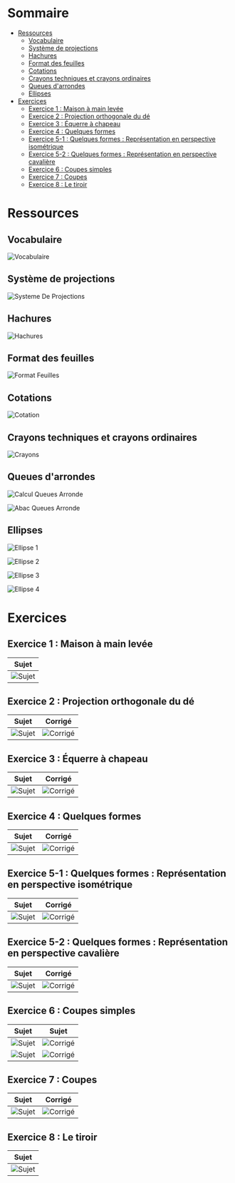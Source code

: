 <!-- TITLE: Cours de Modes Conventionnels de Représentations -->
<!-- SUBTITLE: Page d'accueil des cours de Modes Conventionnels de Représentations -->
# Sommaire
* [Ressources](#ressources)
	* [Vocabulaire](#vocabulaire)
	* [Système de projections](#projections)
	* [Hachures](#hachures)
	* [Format des feuilles](#format_feuille)
	* [Cotations](#cotations)
	* [Crayons techniques et crayons ordinaires](#crayons)
	* [Queues d'arrondes](#queues_arronde)
	* [Ellipses](#ellipses)
* [Exercices](#exercices)
	* [Exercice 1 : Maison à main levée](#exercice_1)
	* [Exercice 2 : Projection orthogonale du dé](#exercice_2)
	* [Exercice 3 : Équerre à chapeau](#exercice_3)
	* [Exercice 4 : Quelques formes](#exercice_4)
	* [Exercice 5-1 : Quelques formes : Représentation en perspective isométrique](#exercice_5_1)
	* [Exercice 5-2 : Quelques formes : Représentation en perspective cavalière](#exercice_5_2)
	* [Exercice 6 : Coupes simples](#exercice_6)
	* [Exercice 7 : Coupes](#exercice_7)
	* [Exercice 8 : Le tiroir](#exercice_8)



<a name="ressources"/>

# Ressources

<a name="vocabulaire"/>

## Vocabulaire

![Vocabulaire](/uploads/mode-conventionnel-de-representation/vocabulaire.jpg "Vocabulaire")

<a name="projections"/>

## Système de projections

![Systeme De Projections](/uploads/mode-conventionnel-de-representation/systeme-de-projections.jpg "Systeme De Projections")

<a name="hachures"/>

## Hachures

![Hachures](/uploads/mode-conventionnel-de-representation/hachures.jpg "Hachures")

<a name="format_feuille"/>

## Format des feuilles

![Format Feuilles](/uploads/mode-conventionnel-de-representation/format-feuilles.jpg "Format Feuilles")

<a name="cotations"/>

## Cotations

![Cotation](/uploads/mode-conventionnel-de-representation/cotation.jpg "Cotation")

<a name="crayons"/>

## Crayons techniques et crayons ordinaires

![Crayons](/uploads/mode-conventionnel-de-representation/crayons.jpg "Crayons")

<a name="queues_arronde"/>

## Queues d'arrondes

![Calcul Queues Arronde](/uploads/mode-conventionnel-de-representation/calcul-queues-arronde.jpg "Calcul Queues Arronde")

![Abac Queues Arronde](/uploads/mode-conventionnel-de-representation/abac-queues-arronde.jpg "Abac Queues Arronde")

<a name="ellipses"/>

## Ellipses

![Ellipse 1](/uploads/mode-conventionnel-de-representation/ellipse-1.jpg "Ellipse 1")

![Ellipse 2](/uploads/mode-conventionnel-de-representation/ellipse-2.jpg "Ellipse 2")

![Ellipse 3](/uploads/mode-conventionnel-de-representation/ellipse-3.jpg "Ellipse 3")

![Ellipse 4](/uploads/mode-conventionnel-de-representation/ellipse-4.jpg "Ellipse 4")



<a name="exercices"/>

# Exercices
<a name="exercice_1"/>

## Exercice 1 : Maison à main levée

|Sujet|
|:------:|
|![Sujet](/uploads/mode-conventionnel-de-representation/exercice-1-sujet.jpg)|

<a name="exercice_2"/>

## Exercice 2 : Projection orthogonale du dé

|Sujet|Corrigé|
|:------:|:------:|
|![Sujet](/uploads/mode-conventionnel-de-representation/exercice-2-sujet.jpg)|![Corrigé](/uploads/mode-conventionnel-de-representation/exercice-2-corrige.jpg)|

<a name="exercice_3"/>

## Exercice 3 : Équerre à chapeau

|Sujet|Corrigé|
|:------:|:------:|
|![Sujet](/uploads/mode-conventionnel-de-representation/exercice-3-sujet.jpg)|![Corrigé](/uploads/mode-conventionnel-de-representation/exercice-3-corrige.jpg)|

<a name="exercice_4"/>

## Exercice 4 : Quelques formes

|Sujet|Corrigé|
|:------:|:------:|
|![Sujet](/uploads/mode-conventionnel-de-representation/exercice-4-sujet.jpg)|![Corrigé](/uploads/mode-conventionnel-de-representation/exercice-4-corrige.jpg)|

<a name="exercice_5_1"/>

## Exercice 5-1 : Quelques formes : Représentation en perspective isométrique

|Sujet|Corrigé|
|:------:|:------:|
|![Sujet](/uploads/mode-conventionnel-de-representation/exercice-4-sujet.jpg)|![Corrigé](/uploads/mode-conventionnel-de-representation/exercice-5-corrige-30.jpg)|

<a name="exercice_5_2"/>

## Exercice 5-2 : Quelques formes : Représentation en perspective cavalière

|Sujet|Corrigé|
|:------:|:------:|
|![Sujet](/uploads/mode-conventionnel-de-representation/exercice-4-sujet.jpg)|![Corrigé](/uploads/mode-conventionnel-de-representation/exercice-5-corrige-45.jpg)|
<a name="exercice_6"/>

## Exercice 6 : Coupes simples

|Sujet|Sujet|
|:------:|:------:|
|![Sujet](/uploads/mode-conventionnel-de-representation/exercice-6-sujet-1.jpg)|![Corrigé](/uploads/mode-conventionnel-de-representation/exercice-6-sujet-2.jpg)|
|![Sujet](/uploads/mode-conventionnel-de-representation/exercice-6-sujet-3.jpg)|![Corrigé](/uploads/mode-conventionnel-de-representation/exercice-6-sujet-4.jpg)|

<a name="exercice_7"/>

## Exercice 7 : Coupes

|Sujet|Corrigé|
|:------:|:------:|
|![Sujet](/uploads/mode-conventionnel-de-representation/exercice-7-sujet.jpg)|![Corrigé](/uploads/mode-conventionnel-de-representation/exercice-7-corrige.jpg)|
<a name="exercice_8"/>

## Exercice 8 : Le tiroir

|Sujet|
|:------:|
|![Sujet](/uploads/mode-conventionnel-de-representation/exercice-8-sujet.jpg)|

